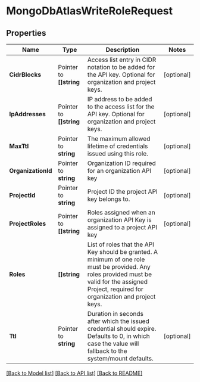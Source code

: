 # MongoDbAtlasWriteRoleRequest


## Properties

Name | Type | Description | Notes
------------ | ------------- | ------------- | -------------
**CidrBlocks** | Pointer to **[]string** | Access list entry in CIDR notation to be added for the API key. Optional for organization and project keys. | [optional] 
**IpAddresses** | Pointer to **[]string** | IP address to be added to the access list for the API key. Optional for organization and project keys. | [optional] 
**MaxTtl** | Pointer to **string** | The maximum allowed lifetime of credentials issued using this role. | [optional] 
**OrganizationId** | Pointer to **string** | Organization ID required for an organization API key | [optional] 
**ProjectId** | Pointer to **string** | Project ID the project API key belongs to. | [optional] 
**ProjectRoles** | Pointer to **[]string** | Roles assigned when an organization API Key is assigned to a project API key | [optional] 
**Roles** | **[]string** | List of roles that the API Key should be granted. A minimum of one role must be provided. Any roles provided must be valid for the assigned Project, required for organization and project keys. | 
**Ttl** | Pointer to **string** | Duration in seconds after which the issued credential should expire. Defaults to 0, in which case the value will fallback to the system/mount defaults. | [optional] 





[[Back to Model list]](../README.md#documentation-for-models) [[Back to API list]](../README.md#documentation-for-api-endpoints) [[Back to README]](../README.md)


